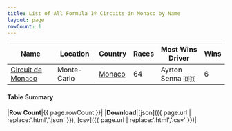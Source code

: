 ```yaml
---
title: List of All Formula 1® Circuits in Monaco by Name
layout: page
rowCount: 1
---
```


| Name | Location | Country | Races | Most Wins Driver | Wins |
|--|--|--|--|--|--|
| [Circuit de Monaco](/f1/circuits/monaco) | Monte-Carlo | [Monaco](/f1/countries/monaco) | 64 | Ayrton Senna 🇧🇷 | 6 |

#### Table Summary

|**Row Count**|{{ page.rowCount }}|
|**Download**|[json]({{ page.url | replace:'.html','.json' }}), [csv]({{ page.url | replace:'.html','.csv' }})|
